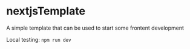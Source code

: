 # nextjsTemplate
A simple template that can be used to start some frontent development


Local testing:
`npm run dev`